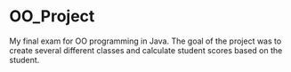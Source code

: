# OO_Project

My final exam for OO programming in Java. The goal of the project was to create several different classes and calculate student scores based on the student.
